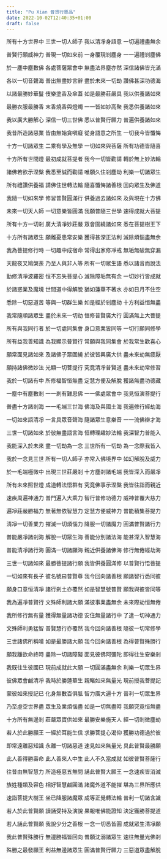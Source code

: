 ```yaml
---
title: "Pu Xian 普贤行愿品"
date: 2022-10-02T12:40:35+01:00
draft: false
---
```



所有十方世界中  三世一切人師子  我以清凈身語意  一切遍禮盡無余

普賢行願威神力  普現一切如來前  一身覆現剎塵身  一一遍禮剎塵佛

於一塵中塵數佛  各處菩薩眾會中  無盡法界塵亦然  深信諸佛皆充滿

各以一切音聲海  普出無盡妙言辭  盡於未來一切劫  讚佛甚深功德海

以諸最勝妙華鬘  伎樂塗香及傘蓋  如是最勝莊嚴具  我以供養諸如來

最勝衣服最勝香  末香燒香與燈燭  一一皆如妙高聚  我悉供養諸如來

我以廣大勝解心  深信一切三世佛  悉以普賢行願力  普遍供養諸如來

我昔所造諸惡業  皆由無始貪嗔癡  從身語意之所生  一切我今皆懺悔

十方一切諸眾生  二乘有學及無學  一切如來與菩薩  所有功德皆隨喜

十方所有世間燈  最初成就菩提者  我今一切皆勸請  轉於無上妙法輪

諸佛若欲示涅槃  我悉至誠而勸請  唯願久住剎塵劫  利樂一切諸眾生

所有禮讚供養福  請佛住世轉法輪  隨喜懺悔諸善根  回向眾生及佛道

我隨一切如來學  修習普賢圓滿行  供養過去諸如來  及與現在十方佛

未來一切天人師  一切意樂皆圓滿  我願普隨三世學  速得成就大菩提

所有十方一切剎  廣大清凈妙莊嚴  眾會圍繞諸如來  悉在菩提樹王下

十方所有諸眾生  願離憂患常安樂  獲得甚深正法利  滅除煩惱盡無余

我為菩提修行時  一切趣中成宿命  常得出家修凈戒  無垢無破無穿漏

天龍夜叉鳩槃荼  乃至人與非人等  所有一切眾生語  悉以諸音而說法

勤修清凈波羅密  恒不忘失菩提心  滅除障垢無有余  一切妙行皆成就

於諸惑業及魔境  世間道中得解脫  猶如蓮華不著水  亦如日月不住空

悉除一切惡道苦  等與一切群生樂  如是經於剎塵劫  十方利益恒無盡

我常隨順諸眾生  盡於未來一切劫  恒修普賢廣大行  圓滿無上大菩提

所有與我同行者  於一切處同集會  身口意業皆同等  一切行願同修學

所有益我善知識  為我顯示普賢行  常願與我同集會  於我常生歡喜心

願常面見諸如來  及諸佛子眾圍繞  於彼皆興廣大供  盡未來劫無疲厭

願持諸佛微妙法  光顯一切菩提行  究竟清凈普賢道  盡未來劫常修習

我於一切諸有中  所修福智恒無盡  定慧方便及解脫  獲諸無盡功德藏

一塵中有塵數剎  一一剎有難思佛  一一佛處眾會中  我見恒演菩提行

普盡十方諸剎海  一一毛端三世海  佛海及與國土海  我遍修行經劫海

一切如來語清凈  一言具眾音聲海  隨諸眾生意樂音  一一流佛辯才海

三世一切諸如來  於彼無盡語言海  恒轉理趣妙法輪  我深智力普能入

我能深入於未來  盡一切劫為一念  三世所有一切劫  為一念際我皆入

我於一念見三世  所有一切人師子  亦常入佛境界中  如幻解脫及威力

於一毛端極微中  出現三世莊嚴剎  十方塵剎諸毛端  我皆深入而嚴凈

所有未來照世燈  成道轉法悟群有  究竟佛事示涅槃  我皆往詣而親近

速疾周遍神通力  普門遍入大乘力  智行普修功德力  威神普覆大慈力

遍凈莊嚴勝福力  無著無依智慧力  定慧方便威神力  普能積集菩提力
  
清凈一切善業力  摧滅一切煩惱力  降服一切諸魔力  圓滿普賢諸行力

普能嚴凈諸剎海  解脫一切眾生海  善能分別諸法海  能甚深入智慧海

普能清凈諸行海  圓滿一切諸願海  親近供養諸佛海  修行無倦經劫海

三世一切諸如來  最勝菩提諸行願  我皆供養圓滿修  以普賢行悟菩提

一切如來有長子  彼名號曰普賢尊  我今回向諸善根  願諸智行悉同彼

願身口意恒清凈  諸行剎土亦覆然  如是智慧號普賢  願我與彼皆同等

我為遍凈普賢行  文殊師利諸大願  滿彼事業盡無余  未來際劫恒無倦

我所修行無有量  獲得無量諸功德  安住無量諸行中  了達一切神通力

文殊師利勇猛智  普賢慧行亦覆然  我今回向諸善根  隨彼一切常修學

三世諸佛所稱嘆  如是最勝諸大願  我今回向諸善根  為得普賢殊勝行

願我離欲命終時  盡除一切諸障礙  面見彼佛阿彌陀  即得往生安樂剎

我既往生彼國已  現前成就此大願  一切圓滿盡無余  利樂一切眾生界

彼佛眾會鹹清凈  我時於勝蓮華生  親睹如來無量光  現前授我菩提記

蒙彼如來授記已  化身無數百俱胝  智力廣大遍十方  普利一切眾生界

乃至虛空世界盡  眾生及業煩惱盡  如是一切無盡時  我願究竟恒無盡

十方所有無邊剎  莊嚴眾寶供如來  最勝安樂施天人  經一切剎微塵劫

若人於此勝願王  一經於耳能生信  求勝菩提心渴仰  獲勝功德過於彼

即常遠離惡知識  永離一切諸惡道  速見如來無量光  具此普賢最勝願

此人善得勝壽命  此人善來人中生  此人不久當成就  如彼普賢菩薩行

往昔由無智慧力  所造極惡五無間  誦此普賢大願王  一念速疾皆消滅

族姓種類及容色  相好智慧鹹圓滿  諸魔外道不能摧  堪為三界所應供

速詣菩提大樹王  坐已降服諸魔眾  成等正覺轉法輪  普利一切諸含識

若人於此普賢願  讀誦受持及演說  果報唯佛能證知  決定獲勝菩提道

若人誦此普賢願  我說少分之善根  一念一切悉皆圓  成就眾生清凈願

我此普賢殊勝行  無邊勝福皆回向  普願沈溺諸眾生  速往無量光佛剎

殊勝之最發願王  利益無邊諸眾生  圓滿普賢行願力  三惡道眾盡解脫

